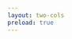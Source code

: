 ```yaml
---
layout: two-cols
preload: true
---
```


<template v-slot:default>

# Objectives

without objectives there's no goal

<br>
<br>
<br>
<br>

- development of a novel anomaly detection framework
- transfer of prioritized deep q-learning upon anomaly detection
- maintain software design principles
- evaluating the performance of the approach
- discussing the impact and future relevance

</template>

<template v-slot:right>

<div class="mt-45">

```python {all|2|3|4-7|8|all}
def achieve_goals(objectives):
  results = []
  for objective in objectives:
    result = False
    result = use_brain(objective) # true/false
    if not result: # bruteforce
      result = dig_deeper(objective, use_brain)
    results.append(result)
  assert(len(results) == len(objectives)) # get M.Sc.
```

</div>

<Bar title="Machine Learning for Safer Smart Environments"/>

</template>